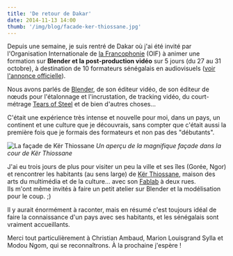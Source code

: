 ```yaml
---
title: 'De retour de Dakar'
date: 2014-11-13 14:00
thumb: '/img/blog/facade-ker-thiossane.jpg'
---
```


Depuis une semaine, je suis rentré de Dakar où j'ai été invité par l'Organisation Internationale de [la Francophonie](http://www.francophonie.org/) (OIF) à animer une formation sur **Blender et la post-production vidéo** sur 5 jours (du 27 au 31 octobre), à destination de 10 formateurs sénégalais en audiovisuels ([voir l'annonce officielle](http://www.francophonie.org/Senegal-et-Maroc-creation-d.html)).

Nous avons parlés de [Blender](http://www.blender.org/), de son éditeur vidéo, de son éditeur de nœuds pour l'étalonnage et l'incrustation, de tracking vidéo, du court-métrage [Tears of Steel](http://mango.blender.org/) et de bien d'autres choses...

C'était une expérience très intense et nouvelle pour moi, dans un pays, un continent et une culture que je découvrais, sans compter que c'était aussi la première fois que je formais des formateurs et non pas des "débutants".

![La façade de Kër Thiossane](/img/blog/facade-ker-thiossane.jpg)
*Un aperçu de la magnifique façade dans la cour de Kër Thiossane*

J'ai eu trois jours de plus pour visiter un peu la ville et ses îles (Gorée, Ngor) et rencontrer les habitants (au sens large) de [Kër Thiossane](http://ker-thiossane.org/), maison des arts du multimédia et de la culture... avec son [Fablab](http://ker-thiossane.org/spip.php?article137) à deux rues.  
Ils m'ont même invités à faire un petit atelier sur Blender et la modélisation pour le coup. ;)

Il y aurait énormément à raconter, mais en résumé c'est toujours idéal de faire la connaissance d'un pays avec ses habitants, et les sénégalais sont vraiment accueillants.

Merci tout particulièrement à Christian Ambaud, Marion Louisgrand Sylla et Modou Ngom, qui se reconnaîtrons. À la prochaine j'espère !
